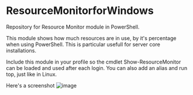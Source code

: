 # ResourceMonitorforWindows
Repository for Resource Monitor module in PowerShell.

This module shows how much resources are in use, by it's percentage when using PowerShell.
This is particular usefull for server core installations.

Include this module in your profile so the cmdlet Show-ResourceMonitor can be loaded and used after each login.
You can also add an alias and run top, just like in Linux.


Here's a screenshot
![image](https://github.com/user-attachments/assets/52028349-2254-4785-b6ac-9c732e8b5368)
